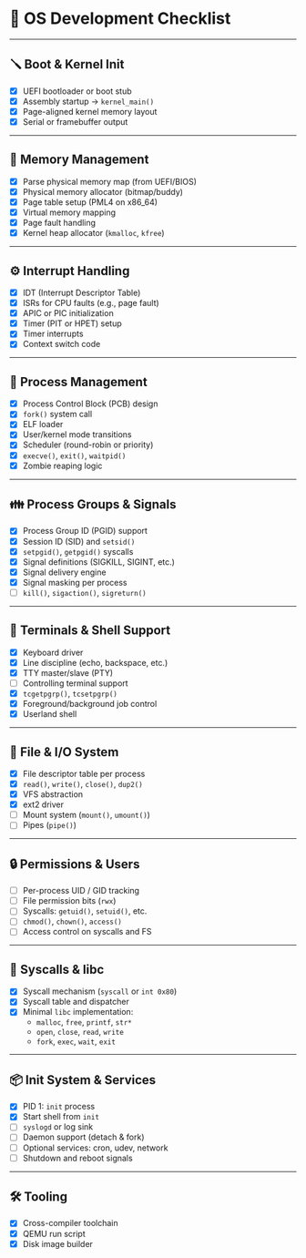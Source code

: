 # 🧵 OS Development Checklist

---

## 🪛 Boot & Kernel Init
- [X] UEFI bootloader or boot stub
- [X] Assembly startup → `kernel_main()`
- [X] Page-aligned kernel memory layout
- [X] Serial or framebuffer output

---

## 🧠 Memory Management
- [X] Parse physical memory map (from UEFI/BIOS)
- [X] Physical memory allocator (bitmap/buddy)
- [X] Page table setup (PML4 on x86_64)
- [X] Virtual memory mapping
- [X] Page fault handling
- [X] Kernel heap allocator (`kmalloc`, `kfree`)

---

## ⚙️ Interrupt Handling
- [X] IDT (Interrupt Descriptor Table)
- [X] ISRs for CPU faults (e.g., page fault)
- [X] APIC or PIC initialization
- [X] Timer (PIT or HPET) setup
- [X] Timer interrupts
- [X] Context switch code

---

## 🧵 Process Management
- [X] Process Control Block (PCB) design
- [X] `fork()` system call
- [X] ELF loader
- [X] User/kernel mode transitions
- [X] Scheduler (round-robin or priority)
- [X] `execve()`, `exit()`, `waitpid()`
- [X] Zombie reaping logic

---

## 👪 Process Groups & Signals
- [X] Process Group ID (PGID) support
- [X] Session ID (SID) and `setsid()`
- [X] `setpgid()`, `getpgid()` syscalls
- [X] Signal definitions (SIGKILL, SIGINT, etc.)
- [X] Signal delivery engine
- [X] Signal masking per process
- [ ] `kill()`, `sigaction()`, `sigreturn()`

---

## 💬 Terminals & Shell Support
- [X] Keyboard driver
- [X] Line discipline (echo, backspace, etc.)
- [X] TTY master/slave (PTY)
- [ ] Controlling terminal support
- [X] `tcgetpgrp()`, `tcsetpgrp()`
- [X] Foreground/background job control
- [X] Userland shell

---

## 📄 File & I/O System
- [X] File descriptor table per process
- [X] `read()`, `write()`, `close()`, `dup2()`
- [X] VFS abstraction
- [X] ext2 driver
- [ ] Mount system (`mount()`, `umount()`)
- [ ] Pipes (`pipe()`)

---

## 🔒 Permissions & Users
- [ ] Per-process UID / GID tracking
- [ ] File permission bits (`rwx`)
- [ ] Syscalls: `getuid()`, `setuid()`, etc.
- [ ] `chmod()`, `chown()`, `access()`
- [ ] Access control on syscalls and FS

---

## 🔧 Syscalls & libc
- [X] Syscall mechanism (`syscall` or `int 0x80`)
- [X] Syscall table and dispatcher
- [X] Minimal `libc` implementation:
  - `malloc`, `free`, `printf`, `str*`
  - `open`, `close`, `read`, `write`
  - `fork`, `exec`, `wait`, `exit`

---

## 📦 Init System & Services
- [X] PID 1: `init` process
- [X] Start shell from `init`
- [ ] `syslogd` or log sink
- [ ] Daemon support (detach & fork)
- [ ] Optional services: cron, udev, network
- [ ] Shutdown and reboot signals

---

## 🛠 Tooling
- [X] Cross-compiler toolchain
- [X] QEMU run script
- [X] Disk image builder
